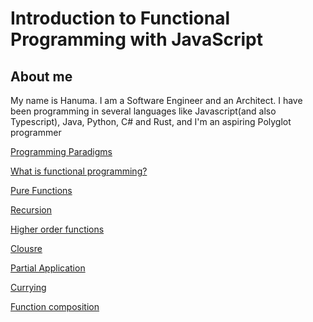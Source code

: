 # Introduction to Functional Programming with JavaScript

## About me

My name is Hanuma. I am a Software Engineer and an Architect. I have been
programming in several languages like Javascript(and also Typescript), Java,
Python, C# and Rust, and I'm an aspiring Polyglot programmer

[Programming Paradigms](./programming-paradigms/README.md)

[What is functional programming?](./functional-programming/README.md)

[Pure Functions](./pure%20functions/README.md)

[Recursion](./recursion/README.md)

[Higher order functions](./higher-order-functions/README.md)

[Clousre](./closure/README.md)

[Partial Application](./partial-application/README.md)

[Currying](./currying/README.md)

[Function composition](./function-composition/README.md)
